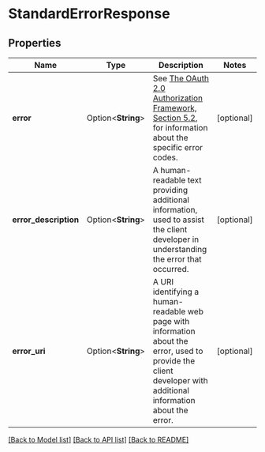 # StandardErrorResponse

## Properties

Name | Type | Description | Notes
------------ | ------------- | ------------- | -------------
**error** | Option<**String**> | See [The OAuth 2.0 Authorization Framework, Section 5.2](https://datatracker.ietf.org/doc/html/rfc6749#section-5.2), for information about the specific error codes. | [optional]
**error_description** | Option<**String**> | A human-readable text providing additional information, used to assist the client developer in understanding the error that occurred. | [optional]
**error_uri** | Option<**String**> | A URI identifying a human-readable web page with information about the error, used to provide the client developer with additional information about the error. | [optional]

[[Back to Model list]](../README.md#documentation-for-models) [[Back to API list]](../README.md#documentation-for-api-endpoints) [[Back to README]](../README.md)


